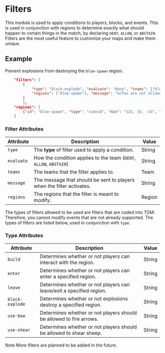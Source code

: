 # Filters

This module is used to apply conditions to players, blocks, and events. This is used in conjunction with regions to determine exactly what should happen to certain things in the match, by declaring `DENY`, `ALLOW`, or `ABSTAIN`. Filters are the most useful feature to customize your maps and make them unique.

## Example

Prevent explosions from destroying the `blue-spawn` region.

```json
	"filters": [
		{
			"type": "block-explode", "evaluate": "deny", "teams": ["blue", "red"],
			"regions": ["blue-spawn"], "message": "&cYou are not allowed to modify terrain here."
		}
        ],
	"regions": [
		{"id": "blue-spawn", "type": "cuboid", "min": "121, 16, -33", "max": "123, 12, -35"}
	]
```

### Filter Attributes

| Attribute | Description                                                           | Value  |
|-----------|-----------------------------------------------------------------------|--------|
| `type`    | The **type** of filter used to apply a condition.                     | String |
| `evaluate`| How the condition applies to the team (`DENY`, `ALLOW`, `ABSTAIN`)    | String |
| `teams`   | The teams that the filter applies to.                                 | Team   |
| `message` | The message that should be sent to players when the filter activates. | String |
| `regions` | The regions that the filter is meant to modify.                       | Region |

The types of filters allowed to be used are filters that are coded into TGM: Therefore, you cannot modify events that are not already supported. The types of filters are listed below, used in conjunction with `type`.

### Type Attributes

| Attribute      | Description                                                           | Value  |
|----------------|-----------------------------------------------------------------------|--------|
| `build`        | Determines whether or not players can interact with the region.       | String |
| `enter`        | Determines whether or not players can enter a specified region.       | String |
| `leave`        | Determines whether or not players can leave/exit a specified region.  | String |
| `block-explode`| Determines whether or not explosions destroy a specified region.      | String |
| `use-bow`      | Determines whether or not players should be allowed to fire arrows.   | String |
| `use-shear`    | Determines whether or not players should be allowed to shear sheep.   | String |

<span class="label label-note">Note</span> More filters are planned to be added in the future.

